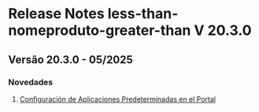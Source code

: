 # Release Notes less-than-nomeproduto-greater-than V 20.3.0

## **Versão 20.3.0 - 05/2025**


### **Novedades**

1. [Configuración de Aplicaciones Predeterminadas en el Portal](Configuración-De-Aplicaciones-Predeterminadas-En-El-Portal.md)
